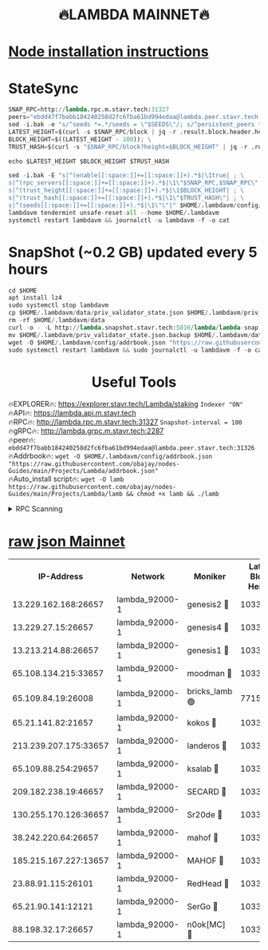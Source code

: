 <h1 align="center"> 🔥LAMBDA MAINNET🔥</h1>


[Node installation instructions](https://github.com/obajay/nodes-Guides/tree/main/Projects/Lambda)
=


# StateSync
```python
SNAP_RPC=http://lambda.rpc.m.stavr.tech:31327
peers="ebdd47f7babb184240258d2fc6fba61bd994edaa@lambda.peer.stavr.tech:31326" 
sed -i.bak -e "s/^seeds *=.*/seeds = \"$SEEDS\"/; s/^persistent_peers *=.*/persistent_peers = \"$PEERS\"/" $HOME/.lambdavm/config/config.toml
LATEST_HEIGHT=$(curl -s $SNAP_RPC/block | jq -r .result.block.header.height); \
BLOCK_HEIGHT=$((LATEST_HEIGHT - 100)); \
TRUST_HASH=$(curl -s "$SNAP_RPC/block?height=$BLOCK_HEIGHT" | jq -r .result.block_id.hash)

echo $LATEST_HEIGHT $BLOCK_HEIGHT $TRUST_HASH

sed -i.bak -E "s|^(enable[[:space:]]+=[[:space:]]+).*$|\1true| ; \
s|^(rpc_servers[[:space:]]+=[[:space:]]+).*$|\1\"$SNAP_RPC,$SNAP_RPC\"| ; \
s|^(trust_height[[:space:]]+=[[:space:]]+).*$|\1$BLOCK_HEIGHT| ; \
s|^(trust_hash[[:space:]]+=[[:space:]]+).*$|\1\"$TRUST_HASH\"| ; \
s|^(seeds[[:space:]]+=[[:space:]]+).*$|\1\"\"|" $HOME/.lambdavm/config/config.toml
lambdavm tendermint unsafe-reset-all --home $HOME/.lambdavm
systemctl restart lambdavm && journalctl -u lambdavm -f -o cat

```
# SnapShot (~0.2 GB) updated every 5 hours
```python
cd $HOME
apt install lz4
sudo systemctl stop lambdavm
cp $HOME/.lambdavm/data/priv_validator_state.json $HOME/.lambdavm/priv_validator_state.json.backup
rm -rf $HOME/.lambdavm/data
curl -o - -L http://lambda.snapshot.stavr.tech:5016/lambda/lambda-snap.tar.lz4 | lz4 -c -d - | tar -x -C $HOME/.lambdavm --strip-components 2
mv $HOME/.lambdavm/priv_validator_state.json.backup $HOME/.lambdavm/data/priv_validator_state.json
wget -O $HOME/.lambdavm/config/addrbook.json "https://raw.githubusercontent.com/obajay/nodes-Guides/main/Projects/Lambda/addrbook.json"
sudo systemctl restart lambdavm && sudo journalctl -u lambdavm -f -o cat
```
 <h1 align="center"> Useful Tools</h1>

🔥EXPLORER🔥:      https://explorer.stavr.tech/Lambda/staking	        `Indexer "ON"` \
🔥API🔥: 			 		 https://lambda.api.m.stavr.tech \
🔥RPC🔥:           http://lambda.rpc.m.stavr.tech:31327	              `Snapshot-interval = 100` \
🔥gRPC🔥:          http://lambda.grpc.m.stavr.tech:2287 \
🔥peer🔥:					 `ebdd47f7babb184240258d2fc6fba61bd994edaa@lambda.peer.stavr.tech:31326` \
🔥Addrbook🔥:    ```wget -O $HOME/.lambdavm/config/addrbook.json "https://raw.githubusercontent.com/obajay/nodes-Guides/main/Projects/Lambda/addrbook.json"``` \
🔥Auto_install script🔥: ```wget -O lamb https://raw.githubusercontent.com/obajay/nodes-Guides/main/Projects/Lambda/lamb && chmod +x lamb && ./lamb```


<details>
<summary>RPC Scanning</summary>

<h2 align="center"> We scan nodes in real time every 4 hours. And we provide the final result of RPC endpoints.
We cannot influence the operation of these nodes in any way. </h2>


```python
If Voting Power is higher than 0 --> then the Node is a validator of the network and may be subject to attack and be a potential threat to the chain.
```
```python
We marked such validators with a red symbol
```

</details>

[raw json Mainnet](https://rpc-check.lambm.stavr.tech/lambm/rpc-lambm-result.json)
=


<table><tr><th>IP-Address</th><th>Network</th><th>Moniker</th><th>Latest Block Height</th><th>Earliest Block Height</th><th>Catching Up</th><th>Voting Power</th><th>Scan Time</th></tr><tr><td>13.229.162.168:26657</td><td>lambda_92000-1</td><td>genesis2 🔴</td><td>10338475</td><td>1</td><td>False</td><td>16607038</td><td>2023-12-04T04:37:11.700137751UTC</td></tr><tr><td>13.229.27.15:26657</td><td>lambda_92000-1</td><td>genesis4 🔴</td><td>10338476</td><td>1</td><td>False</td><td>9887611</td><td>2023-12-04T04:37:14.678012119UTC</td></tr><tr><td>13.213.214.88:26657</td><td>lambda_92000-1</td><td>genesis1 🔴</td><td>10338476</td><td>1</td><td>False</td><td>107835</td><td>2023-12-04T04:37:16.013585998UTC</td></tr><tr><td>65.108.134.215:33657</td><td>lambda_92000-1</td><td>moodman 🔴</td><td>10338477</td><td>632001</td><td>False</td><td>1070005</td><td>2023-12-04T04:37:21.275685325UTC</td></tr><tr><td>65.109.84.19:26008</td><td>lambda_92000-1</td><td>bricks_lamb 🟢</td><td>7715743</td><td>7581001</td><td>False</td><td>0</td><td>2023-12-04T04:37:26.088554103UTC</td></tr><tr><td>65.21.141.82:21657</td><td>lambda_92000-1</td><td>kokos 🔴</td><td>10338476</td><td>7716001</td><td>False</td><td>546765</td><td>2023-12-04T04:37:18.426288901UTC</td></tr><tr><td>213.239.207.175:33657</td><td>lambda_92000-1</td><td>landeros 🔴</td><td>10338474</td><td>8136001</td><td>False</td><td>935492</td><td>2023-12-04T04:37:05.574721966UTC</td></tr><tr><td>65.109.88.254:29657</td><td>lambda_92000-1</td><td>ksalab 🔴</td><td>10338477</td><td>8715001</td><td>False</td><td>501253</td><td>2023-12-04T04:37:22.108084030UTC</td></tr><tr><td>209.182.238.19:46657</td><td>lambda_92000-1</td><td>SECARD 🔴</td><td>10338475</td><td>9443001</td><td>False</td><td>2092101</td><td>2023-12-04T04:37:10.730903985UTC</td></tr><tr><td>130.255.170.126:36657</td><td>lambda_92000-1</td><td>Sr20de 🔴</td><td>10338474</td><td>10014001</td><td>False</td><td>670881</td><td>2023-12-04T04:37:06.051705454UTC</td></tr><tr><td>38.242.220.64:26657</td><td>lambda_92000-1</td><td>mahof 🔴</td><td>10338473</td><td>10131001</td><td>False</td><td>770350</td><td>2023-12-04T04:37:00.898422328UTC</td></tr><tr><td>185.215.167.227:13657</td><td>lambda_92000-1</td><td>MAHOF 🔴</td><td>10338476</td><td>10134001</td><td>False</td><td>2051510</td><td>2023-12-04T04:37:15.115146618UTC</td></tr><tr><td>23.88.91.115:26101</td><td>lambda_92000-1</td><td>RedHead 🔴</td><td>10338474</td><td>10238474</td><td>False</td><td>553202</td><td>2023-12-04T04:37:06.281367314UTC</td></tr><tr><td>65.21.90.141:12121</td><td>lambda_92000-1</td><td>SerGo 🔴</td><td>10338478</td><td>10238478</td><td>False</td><td>10511553</td><td>2023-12-04T04:37:22.467135377UTC</td></tr><tr><td>88.198.32.17:26657</td><td>lambda_92000-1</td><td>n0ok[MC] 🔴</td><td>10338479</td><td>10238479</td><td>False</td><td>1578630</td><td>2023-12-04T04:37:25.662639401UTC</td></tr></table>
